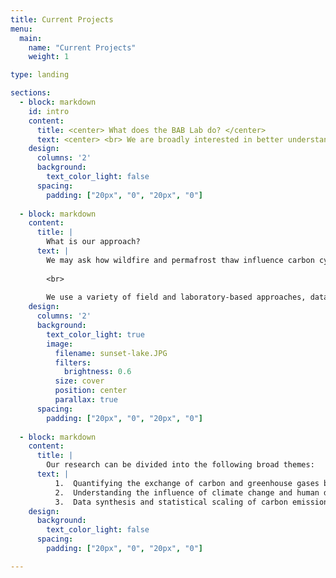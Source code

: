 ```yaml
---
title: Current Projects
menu:
  main:
    name: "Current Projects"
    weight: 1

type: landing

sections:
  - block: markdown
    id: intro
    content:
      title: <center> What does the BAB Lab do? </center>
      text: <center> <br> We are broadly interested in better understanding the impacts of climate warming and <br> human disturbances on carbon and nutrient cycling in boreal-Arctic terrestrial and aquatic ecosystems. </center>
    design:
      columns: '2'
      background:
        text_color_light: false
      spacing:
        padding: ["20px", "0", "20px", "0"]
        
  - block: markdown
    content:
      title: | 
        What is our approach?
      text: |
        We may ask how wildfire and permafrost thaw influence carbon cycling and water quality in boreal lakes? How will the alpine tundra methane sink be altered by warming temperature and shifts in vegetation composition? What are the microbial processes that drive increasing methane emissions from lakes? Can we use data synthesis and statistical models to predict how greenhouse gas exchange from northern ecosystems will change in the future?
        
        <br>
        
        We use a variety of field and laboratory-based approaches, data synthesis, statistical model development, and remote sensing tools. Some of our field and laboratory approaches include soil and sediment sampling, vegetation surveys, stable isotope analysis, portable greenhouse gas analyzers, soil/sediment incubations, dissolved carbon and nutrient analysis, microbial DNA sequencing, soil organic carbon analysis, and GIS.
    design:
      columns: '2'
      background:
        text_color_light: true
        image:
          filename: sunset-lake.JPG
          filters: 
            brightness: 0.6
          size: cover
          position: center
          parallax: true
      spacing:
        padding: ["20px", "0", "20px", "0"]
        
  - block: markdown
    content:
      title: |
        Our research can be divided into the following broad themes:
      text: |
          1.  Quantifying the exchange of carbon and greenhouse gases between terrestrial plants, soils, and the atmosphere [Check out our Terrestrial Projects]({{< relref "current-projects/terrestrial/_index.md" >}})
          2.  Understanding the influence of climate change and human disturbances on water quality, carbon exchange, and nutrient cycling in Northern freshwater ecosystems. [Check out our Aquatic Projects]({{< relref "current-projects/aquatic/_index.md" >}})
          3.  Data synthesis and statistical scaling of carbon emission across the boreal-Arctic region. [Check out our Scaling Projects]({{< relref "current-projects/scaling/_index.md" >}})
    design:
      background:
        text_color_light: false
      spacing:
        padding: ["20px", "0", "20px", "0"]

---
```

